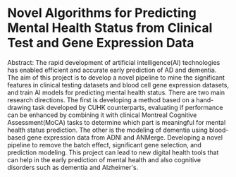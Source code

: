 # Novel Algorithms for Predicting Mental Health Status from Clinical Test and Gene Expression Data

Abstract: The rapid development of artificial intelligence(AI) technologies has enabled efficient
and accurate early prediction of AD and dementia. The aim of this project is to develop
a novel pipeline to mine the significant features in clinical testing datasets and blood
cell gene expression datasets, and train AI models for predicting mental health status.
There are two main research directions. The first is developing a method based on a
hand-drawing task developed by CUHK counterparts, evaluating if performance can
be enhanced by combining it with clinical Montreal Cognitive Assessment(MoCA)
tasks to determine which part is meaningful for mental health status prediction.
The other is the modeling of dementia using blood-based gene expression data from
ADNI and ANMerge. Developing a novel pipeline to remove the batch effect,
significant gene selection, and prediction modeling. This project can lead to new digital
health tools that can help in the early prediction of mental health and also cognitive
disorders such as dementia and Alzheimer's.
